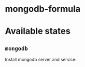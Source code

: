 mongodb-formula
================

Available states
================

``mongodb``
------------

Install mongodb server and service.
